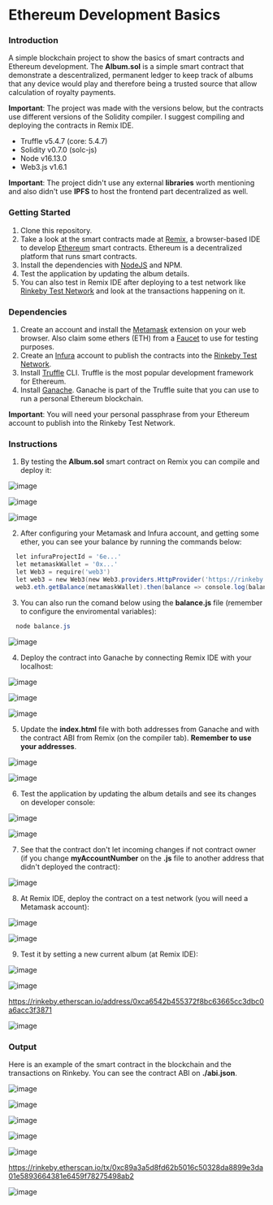 # Ethereum Development Basics

### Introduction

A simple blockchain project to show the basics of smart contracts and Ethereum development. The **Album.sol** is a simple smart contract that demonstrate a descentralized, permanent ledger to keep track of albums that any device would play and therefore being a trusted source that allow calculation of royalty payments.

**Important**: The project was made with the versions below, but the contracts use different versions of the Solidity compiler. I suggest compiling and deploying the contracts in Remix IDE.

- Truffle v5.4.7 (core: 5.4.7)
- Solidity v0.7.0 (solc-js)
- Node v16.13.0
- Web3.js v1.6.1

**Important**: The project didn't use any external **libraries** worth mentioning and also didn't use **IPFS** to host the frontend part decentralized as well.

### Getting Started

1. Clone this repository.
2. Take a look at the smart contracts made at [Remix](https://remix.ethereum.org/), a browser-based IDE to develop [Ethereum](https://ethereum.org/en/) smart contracts. Ethereum is a decentralized platform that runs smart contracts.
3. Install the dependencies with [NodeJS](https://nodejs.org/en/) and NPM.
4. Test the application by updating the album details.
5. You can also test in Remix IDE after deploying to a test network like [Rinkeby Test Network](https://rinkeby.etherscan.io/) and look at the transactions happening on it.

### Dependencies

1. Create an account and install the [Metamask](https://metamask.io/) extension on your web browser. Also claim some ethers (ETH) from a [Faucet](https://faucet.dimensions.network/) to use for testing purposes.
2. Create an [Infura](https://infura.io/) account to publish the contracts into the [Rinkeby Test Network](https://rinkeby.etherscan.io/).
3. Install [Truffle](https://www.trufflesuite.com/truffle) CLI. Truffle is the most popular development framework for Ethereum.
4. Install [Ganache](https://www.trufflesuite.com/ganache). Ganache is part of the Truffle suite that you can use to run a personal Ethereum blockchain.

**Important**: You will need your personal passphrase from your Ethereum account to publish into the Rinkeby Test Network.

### Instructions

1. By testing the **Album.sol** smart contract on Remix you can compile and deploy it:

![image](https://user-images.githubusercontent.com/29313947/146108076-e3d65714-e13f-4d5f-8722-ef95bea20ee4.png)

![image](https://user-images.githubusercontent.com/29313947/146108165-d9621a60-48bd-4d2d-9495-880df09fba56.png)

![image](https://user-images.githubusercontent.com/29313947/146108206-cd3eb4b3-7817-45ef-8173-56ccf67b57df.png)

2. After configuring your Metamask and Infura account, and getting some ether, you can see your balance by running the commands below:

```powershell
  let infuraProjectId = '6e...'
  let metamaskWallet = '0x...'
  let Web3 = require('web3')
  let web3 = new Web3(new Web3.providers.HttpProvider('https://rinkeby.infura.io/v3/' + infuraProjectId))
  web3.eth.getBalance(metamaskWallet).then(balance => console.log(balance))
```

3. You can also run the comand below using the **balance.js** file (remember to configure the enviromental variables):

```powershell
  node balance.js
```

![image](https://user-images.githubusercontent.com/29313947/146108401-3b2691d5-bf4b-42e7-8dd4-7d0c1dcd1c3b.png)

4. Deploy the contract into Ganache by connecting Remix IDE with your localhost:

![image](https://user-images.githubusercontent.com/29313947/146108925-c16e8515-8000-43be-b473-e2958c4fe0b8.png)

![image](https://user-images.githubusercontent.com/29313947/146108807-66881e48-6ba9-47f4-ac65-652145d4c9f8.png)

![image](https://user-images.githubusercontent.com/29313947/146108836-1fe2860f-3848-41cc-b190-932f765616f1.png)

5. Update the **index.html** file with both addresses from Ganache and with the contract ABI from Remix (on the compiler tab). **Remember to use your addresses**.

![image](https://user-images.githubusercontent.com/29313947/146109041-665a6fea-52e8-49cd-bda1-1036ee91f47b.png)

![image](https://user-images.githubusercontent.com/29313947/146117158-5462353f-1488-4508-bdc6-126e2b567070.png)

6. Test the application by updating the album details and see its changes on developer console:

![image](https://user-images.githubusercontent.com/29313947/146109435-d667cb40-f1fe-4f9e-801b-e2a62c83f9c2.png)

![image](https://user-images.githubusercontent.com/29313947/146109452-e2304aee-f649-46e1-b313-4f75b7044e06.png)

7. See that the contract don't let incoming changes if not contract owner (if you change **myAccountNumber** on the **.js** file to another address that didn't deployed the contract):

![image](https://user-images.githubusercontent.com/29313947/146111894-0d73c644-a9e8-4796-8133-47131c931dce.png)

8. At Remix IDE, deploy the contract on a test network (you will need a Metamask account):

![image](https://user-images.githubusercontent.com/29313947/146116014-80e03c84-6ff7-4e93-99e8-0c7828e5011d.png)

![image](https://user-images.githubusercontent.com/29313947/146116067-8cabd819-786c-4a36-9f9b-a50d7807fd66.png)

9. Test it by setting a new current album (at Remix IDE):

![image](https://user-images.githubusercontent.com/29313947/146116957-181eed17-7f9d-4572-80a1-a003bdbacf78.png)

![image](https://user-images.githubusercontent.com/29313947/146116641-00d7c99b-3cce-4495-89dd-1d4cac983d0b.png)

https://rinkeby.etherscan.io/address/0xca6542b455372f8bc63665cc3dbc0a6acc3f3871

![image](https://user-images.githubusercontent.com/29313947/146116773-f54055fd-7b38-4950-b69e-124466c65e6d.png)

### Output

Here is an example of the smart contract in the blockchain and the transactions on Rinkeby. You can see the contract ABI on **./abi.json**.

![image](https://user-images.githubusercontent.com/29313947/146114186-51367d0f-e88a-43b4-96b8-31acd69739dc.png)

![image](https://user-images.githubusercontent.com/29313947/146114204-664e40b9-02df-4fa7-9045-691a536d7106.png)

![image](https://user-images.githubusercontent.com/29313947/146115312-2043b2cb-3a08-4dd7-b3df-b730cd3338d5.png)

![image](https://user-images.githubusercontent.com/29313947/146115330-2b5faea5-9c24-474b-9299-b2e38d3b87ce.png)

![image](https://user-images.githubusercontent.com/29313947/146115372-534e0f3c-8630-4ba9-af83-6ca419681ca7.png)

https://rinkeby.etherscan.io/tx/0xc89a3a5d8fd62b5016c50328da8899e3da01e5893664381e6459f78275498ab2

![image](https://user-images.githubusercontent.com/29313947/146116327-3af3a473-9a87-428f-9279-e5517e1ff43f.png)
